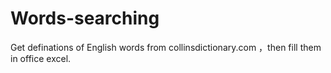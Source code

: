 # Words-searching
Get definations of English words from collinsdictionary.com ，then fill them in office excel.
